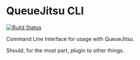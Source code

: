 # QueueJitsu CLI

[![Build Status](https://travis-ci.org/Mezzle/queuejitsu-cli.svg?branch=master)](https://travis-ci.org/Mezzle/queuejitsu-cli)

Command Line Interface for usage with QueueJitsu.

Should, for the most part, plugin to other things.
